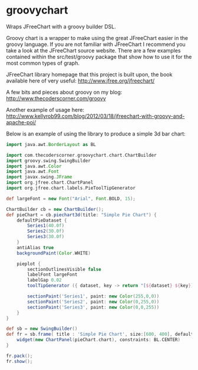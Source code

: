 # groovychart
Wraps JFreeChart with a groovy builder DSL.

Groovy chart is a wrapper to make using the great JFreeChart easier in the groovy language.
If you are not familiar with JFreeChart I recommend you take a look at the JFreeChart source
website. There are a few examples contained within the src/test/groovy package that show how
to use it for the most common types of graph.

JFreeChart library homepage that this project is built upon, the book available here of very useful:
http://www.jfree.org/jfreechart/

A few bits and pieces about groovy on my blog:
http://www.thecoderscorner.com/groovy

Another example of usage here:
http://www.kellyrob99.com/blog/2012/03/18/jfreechart-with-groovy-and-apache-poi/

Below is an example of using the library to produce a simple 3d bar chart:

```groovy
import java.awt.BorderLayout as BL

import com.thecoderscorner.groovychart.chart.ChartBuilder
import groovy.swing.SwingBuilder
import java.awt.Color
import java.awt.Font
import javax.swing.JFrame
import org.jfree.chart.ChartPanel
import org.jfree.chart.labels.PieToolTipGenerator

def largeFont = new Font("Arial", Font.BOLD, 15);

ChartBuilder cb = new ChartBuilder();
def pieChart = cb.piechart3d(title: "Simple Pie Chart") {
    defaultPieDataset {
        Series1(40.0f)
        Series2(30.0f)
        Series3(30.0f)
    }
    antiAlias true
    backgroundPaint(Color.WHITE)

    pieplot {
        sectionOutlinesVisible false
        labelFont largeFont
        labelGap 0.02
        toolTipGenerator ({ dataset, key -> return "[${dataset} ${key}]" as String } as PieToolTipGenerator)

        sectionPaint('Series1', paint: new Color(255,0,0))
        sectionPaint('Series2', paint: new Color(0,255,0))
        sectionPaint('Series3', paint: new Color(0,0,255))
    }
}

def sb = new SwingBuilder()
def fr = sb.frame( title : 'Simple Pie Chart', size:[600, 400], defaultCloseOperation: JFrame.EXIT_ON_CLOSE) {
    widget(new ChartPanel(pieChart.chart), constraints: BL.CENTER)
}

fr.pack();
fr.show();
```
